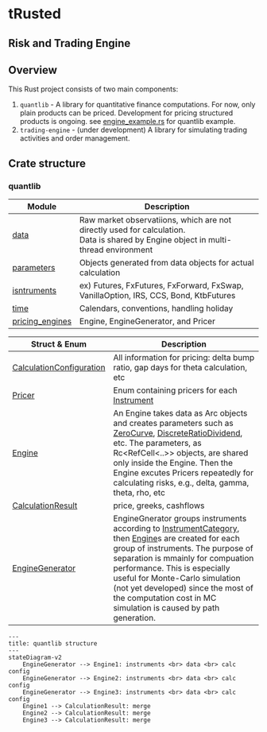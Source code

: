 # tRusted

## Risk and Trading Engine

## Overview

This Rust project consists of two main components:
1. `quantlib` - A library for quantitative finance computations. For now, only plain products can be priced. Development for pricing structured products is ongoing. see [engine_example.rs](./examples/toymodel/src/bin/engine_example.rs) for quantlib example.
2. `trading-engine` - (under development) A library for simulating trading activities and order management.

## Crate structure
### quantlib
| Module | Description |
| ------ | ----------- |
| [data](./quantlib/src/data) | Raw market observatiions, which are not directly used for calculation. <br>  Data is shared by Engine object in multi-thread environment|
| [parameters](./quantlib/src/parameters) | Objects generated from data objects for actual calculation |
| [isntruments](./quantlib/src/instruments) | ex) Futures, FxFutures, FxForward, FxSwap, VanillaOption, IRS, CCS, Bond, KtbFutures|
| [time](./quantlib/src/time) | Calendars, conventions, handling holiday |
| [pricing_engines](./quantlib/src/pricing_engines) | Engine, EngineGenerator, and Pricer |

| Struct \& Enum | Description |
|------- | ----------- |
|[CalculationConfiguration](./quantlib/src/pricing_engines/calculation_configuration.rs) | All information for pricing: delta bump ratio, gap days for theta calculation, etc
| [Pricer](./quantlib/src/pricing_engines/pricer.rs) | Enum containing pricers for each [Instrument](./quantlib/src/instrument.rs) |
| [Engine](./quantlib/src/pricing_engines/engine.rs) | An Engine takes data as Arc objects and creates parameters such as [ZeroCurve](./quantlib/src/parameters/zero_curve.rs), [DiscreteRatioDividend](./quantlib/src/parameters/discrete_ratio_dividend.rs), etc. The parameters, as Rc<RefCell<..>> objects, are shared only inside the Engine. Then the Engine excutes Pricers repeatedly for calculating risks, e.g., delta, gamma, theta, rho, etc|
| [CalculationResult](./quantlib/src/pricing_engines/calculation_result.rs)| price, greeks, cashflows |
| [EngineGenerator](./quantlib/src/pricing_engines/engine_generator.rs) | EngineGnerator groups instruments according to [InstrumentCategory](./quantlib/src/pricing_engines/engine_generator.rs), then [Engine](./quantlib/src/pricing_engines/engine.rs)s are created for each group of instruments. The purpose of separation is mmainly for compuation performance. This is especially useful for Monte-Carlo simulation (not yet developed) since the most of the computation cost in MC simulation is caused by path generation. |


```mermaid
---
title: quantlib structure
---
stateDiagram-v2
    EngineGenerator --> Engine1: instruments <br> data <br> calc config
    EngineGenerator --> Engine2: instruments <br> data <br> calc config
    EngineGenerator --> Engine3: instruments <br> data <br> calc config
    Engine1 --> CalculationResult: merge
    Engine2 --> CalculationResult: merge
    Engine3 --> CalculationResult: merge
```